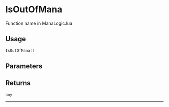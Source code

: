 # IsOutOfMana
Function name in ManaLogic.lua
## Usage
```lua
IsOutOfMana()
```
## Parameters

## Returns
`any`

---
